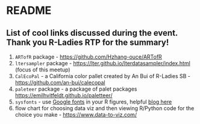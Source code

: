 # README

## List of cool links discussed during the event. Thank you R-Ladies RTP for the summary!

1.  `ARTofR` package - <https://github.com/Hzhang-ouce/ARTofR>
2.  `ltersampler` package - <https://lter.github.io/lterdatasampler/index.html> (focus of this meetup)
3.  `CalEcoPal` - a California color pallet created by An Bui of R-Ladies SB - <https://github.com/an-bui/calecopal>
4.  `paleteer` package - a package of palet packages <https://emilhvitfeldt.github.io/paletteer/>
5.  `sysfonts` - use [Google fonts](https://fonts.google.com/) in your R figures, helpful [blog here](https://babichmorrowc.github.io/post/2019-10-11-google-fonts/)
6.  flow chart for choosing data viz and then viewing R/Python code for the choice you make - <https://www.data-to-viz.com/>
